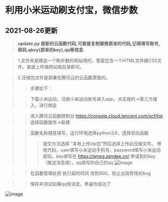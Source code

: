 **利用小米运动刷支付宝，微信步数**
===================================
2021-08-26更新
--------------
>**update.py 是新的云函数代码,可直接复制替换原来的代码,记得填写账号,密码,qkey(原来的key),qq等信息.** 



>1.文件夹是建造一个刷步数的网站用的，里面包含一个HTML文件跟CSS文件。直接上传值网站根目录即可。

>2.压缩包文件是部署在腾讯云的云函数里面的。
>>步骤如下：

>>下载小米运动，注册小米运动账号进入app，点击我的→第三方接入，进行绑定

>>进入腾讯云函数控制台 https://console.cloud.tencent.com/scf/list 选择函数服务→新建

>>函数名称随意填写，运行环境选择python3.6，选择空白函数
>>>提交方法选择 “本地上传zip包”然后选择上传此压缩文件。
>>>修改代码，user填写小米运动手机号，password填写小米运动密码，key填写在 https://qmsg.zendee.cn/ 申请到的key（推送消息用），qq填写你自己的qq
![image](https://user-images.githubusercontent.com/57285504/114186338-3e73eb00-9936-11eb-90d3-f48871e0f4cc.png)

>>在函数管理处把 执行超时时间 改到900，防止出现奇怪的bug

>>保存并测试如果qq有消息，恭喜你成功了
>>
![image](https://user-images.githubusercontent.com/57285504/114186519-7bd87880-9936-11eb-8d18-e0e4b9db264c.png)
